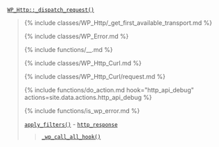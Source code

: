 <p><code><a href="https://developer.wordpress.org/reference/classes/wp_http/_dispatch_request/">WP_Http::_dispatch_request()</a></code></p>

<blockquote>

{% include classes/WP_Http/_get_first_available_transport.md %}

{% include classes/WP_Error.md %}

{% include functions/__.md %}

{% include classes/WP_Http_Curl.md %}

{% include classes/WP_Http_Curl/request.md %}

{% include functions/do_action.md hook="http_api_debug" actions=site.data.actions.http_api_debug %}

{% include functions/is_wp_error.md %}

 [`apply_filters()`](https://developer.wordpress.org/reference/functions/apply_filters/) - [`http_response`](https://developer.wordpress.org/reference/hooks/http_response/)
 
> [`_wp_call_all_hook()`](https://developer.wordpress.org/reference/functions/_wp_call_all_hook/)

</blockquote>
